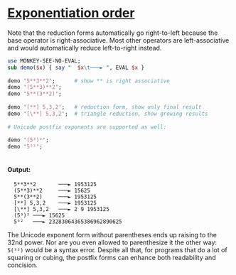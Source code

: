 [1]: https://rosettacode.org/wiki/Exponentiation_order

# [Exponentiation order][1]

Note that the reduction forms automatically go right-to-left because the base operator is right-associative. Most other operators are left-associative and would automatically reduce left-to-right instead.

```perl
use MONKEY-SEE-NO-EVAL;
sub demo($x) { say "  $x\t───► ", EVAL $x }
 
demo '5**3**2';      # show ** is right associative
demo '(5**3)**2';
demo '5**(3**2)';
 
demo '[**] 5,3,2';   # reduction form, show only final result
demo '[\**] 5,3,2';  # triangle reduction, show growing results
 
# Unicode postfix exponents are supported as well:
 
demo '(5³)²';
demo '5³²';
 
```

#### Output:
```
  5**3**2       ───► 1953125
  (5**3)**2     ───► 15625
  5**(3**2)     ───► 1953125
  [**] 5,3,2    ───► 1953125
  [\**] 5,3,2   ───► 2 9 1953125
  (5³)² ───► 15625
  5³²   ───► 23283064365386962890625
```


The Unicode exponent form without parentheses ends up raising to the 32nd power. Nor are you even allowed to parenthesize it the other way: `5(³²)` would be a syntax error. Despite all that, for programs that do a lot of squaring or cubing, the postfix forms can enhance both readability and concision.